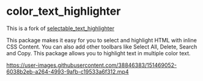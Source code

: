 # color_text_highlighter

This is a fork of [selectable_text_highlighter](https://pub.dev/packages/selectable_text_highlighter)

This package makes it easy for you to select and highlight HTML with inline CSS Content. You can also add other toolbars like Select All, Delete, Search and Copy. This package allows you to highlight text in multiple color text.


https://user-images.githubusercontent.com/38846383/151469052-6038b2eb-a264-4993-9afb-c19533a6f312.mp4